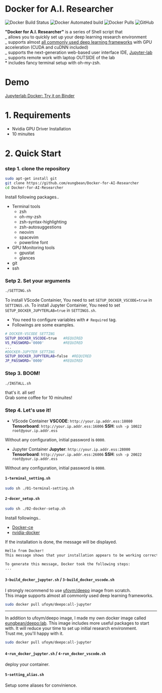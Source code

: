 # Docker for A.I. Researcher

![Docker Build Status](https://img.shields.io/docker/build/eungbean/deepo)
![Docker Automated build](https://img.shields.io/docker/automated/eungbean/deepo)
![Docker Pulls](https://img.shields.io/docker/pulls/eungbean/deepo)
![GitHub](https://img.shields.io/github/license/eungbean/Docker-for-AI-Researcher)

**"Docker for A.I. Researcher"** is a series of Shell script that  
_ allows you to quickly set up your deep learning research environment  
_ supports almost [all commonly used deep learning frameworks](https://github.com/eungbean/Docker-for-AI-Researcher#Available-tags) with GPU acceleration (CUDA and cuDNN included)  
_ supports the next-generation web-based user interface IDE, [Jupyter-lab](https://jupyterlab.readthedocs.io/en/stable/)  
_ supports remote work with laptop OUTSIDE of the lab  
 \* includes fancy terminal setup with oh-my-zsh.

# Demo

[Jupyterlab Docker: Try it on Binder](https://mybinder.org/v2/gh/jupyterlab/jupyterlab-demo/master?urlpath=lab/tree/demo)

# 1. Requirements

- Nvidia GPU Driver Installation
- 10 minuites

# 2. Quick Start

### step 1. clone the repository

```sh
sudo apt-get install git
git clone https://github.com/eungbean/Docker-for-AI-Researcher
cd Docker-for-AI-Researcher
```

Install following packages..

- Terminal tools
  - zsh
  - oh-my-zsh
  - zsh-syntax-highlighting
  - zsh-autosuggestions
  - neovim
  - spacevim
  - powerline font
- GPU Monitoring tools
  - gpustat
  - glances
- git
- ssh

### Setp 2. Set your arguments

```sh
./SETTING.sh
```

To install VScode Containier, You need to set `SETUP_DOCKER_VSCODE=true` in `SETTINGS.sh`.
To install Jupyter Containier, You need to set `SETUP_DOCKER_JUPYTERLAB=true` in `SETTINGS.sh`.

- You need to configure variables with `# Required` tag.
- Followings are some examples.

```sh
# DOCKER-VSCODE SETTING
SETUP_DOCKER_VSCODE=true   #REQUIRED
VS_PASSWORD='0000'         #REQUIRED
...
#DOCKER-JUPYTER SETTING
SETUP_DOCKER_JUPYTERLAB=false  #REQUIRED
JP_PASSWORD='0000'         #REQUIRED
```

### Step 3. BOOM!

```sh
./INSTALL.sh
```

that's it. all set!  
Grab some coffee for 10 minuites!

### Step 4. Let's use it!

- VScode Container
  **VSCODE**: `http://your.ip.addr.ess:18080`
  **Tensorboard**: `http://your.ip.addr.ess:16006`
  **SSH**: `ssh -p 10022 root@your.ip.addr.ess`

Without any configuration, initial password is `0000`.

- Jupyter Container
  **Jupyter**: `http://your.ip.addr.ess:28000`
  **Tensorboard**: `http://your.ip.addr.ess:26006`
  **SSH**: `ssh -p 20022 root@your.ip.addr.ess`

Without any configuration, initial password is `0000`.

#### `1-terminal_setting.sh`

```sh
sudo sh ./01-terminal-setting.sh
```

#### `2-docer_setup.sh`

```sh
sudo sh ./02-docker-setup.sh
```

Install followings..

- [Docker-ce](https://docs.docker.com/install/linux/docker-ce/ubuntu)
- [nvidia-docker](https://github.com/NVIDIA/nvidia-docker)

If the installation is done, the message will be displayed.

```sh
Hello from Docker!
This message shows that your installation appears to be working correctly.

To generate this message, Docker took the following steps:
...
```

#### `3-build_docker_jupyter.sh` / `3-build_docker_vscode.sh`

I strongly recommend to use [ufoym/deepo](https://github.com/ufoym/deepo) image from scratch.  
This image supports almost all commonly used deep learning frameworks.

```sh
sudo docker pull ufoym/deepo:all-jupyter
```

---

In addition to ufoym/deepo image, I made my own docker image called [eungbean/deepo:lab]().
This image includes more useful packages to start with.
It will reduce your time to set up initial research environment.  
Trust me, you'll happy with it.

```sh
sudo docker pull ufoym/deepo:all-jupyter
```

#### `4-run_docker_jupyter.sh` / `4-run_docker_vscode.sh`

deploy your container.

#### `5-setting_alias.sh`

Setup some aliases for convinience.
